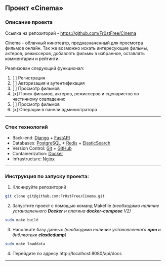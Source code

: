 ## Проект «Cinema»
### Описание проекта

Ссылка на репозиторий - https://github.com/Fr0stFree/Cinema

Cinema - облачный кинотеатр, предназначенный для просмотра фильмов онлайн. Так же возможно искать интересующие фильмы,
актеров, режиссеров, добавлять фильмы в избранное, оставлять комментарии и рейтинги.

Реализован следующий функционал:

1. [ ] Регистрация
2. [ ] Авторизация и аутентификация
3. [ ] Просмотр фильмов
4. [x] Поиск фильмов, актеров, режиссеров и сценаристов по частичному совпадению
5. [ ] Просмотр фильмов
6. [x] Операции в панели администратора

---

### Стек технологий
- Back-end: [Django](https://www.djangoproject.com/) + [FastAPI](https://fastapi.tiangolo.com/)
- Databases: [PostgreSQL](https://www.postgresql.org/) + [Redis](https://redis.io/) + [ElasticSearch](https://www.elastic.co/)
- Version Control: [Git](https://git-scm.com/) + [GitHub](https://github.com/)
- Containerization: [Docker](https://www.docker.com/)
- Infrastructure: [Nginx](https://nginx.org/)

---

### Инструкция по запуску проекта:

1. Клонируйте репозиторий
```bash
git clone git@github.com:Fr0stFree/Cinema.git
```
2. Запустите проект с помощью команд Makefile 
_(необходимо наличие установленного __Docker__ и плагина __docker-compose__ V2)_
```bash
sudo make build
```
3. Наполните базу данных
_(необходимо наличие установленного __npm__ и библиотеки __elasticdump__)_
```bash
sudo make loaddata
```
4. Перейдите по адресу http://localhost:8080/api/docs
---

